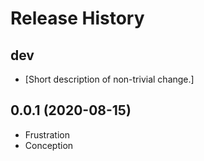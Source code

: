 Release History
===============

dev
---

-   \[Short description of non-trivial change.\]


0.0.1 (2020-08-15)
------------------

-   Frustration
-   Conception

